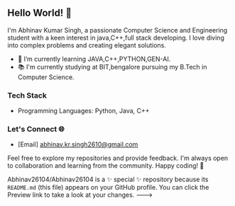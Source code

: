 ## Hello World! 👋

I'm Abhinav Kumar Singh, a passionate Computer Science and Engineering student with a keen interest in java,C++,full stack developing. I love diving into complex problems and creating elegant solutions.

- 🌱 I’m currently learning JAVA,C++,PYTHON,GEN-AI.
- 📚 I'm currently studying at BIT,bengalore pursuing my B.Tech in Computer Science.

### Tech Stack

- Programming Languages: Python, Java, C++




### Let's Connect 🌐

- [Email] abhinav.kr.singh2610@gmail.com

Feel free to explore my repositories and provide feedback. I'm always open to collaboration and learning from the community. Happy coding! 🚀

Abhinav26104/Abhinav26104 is a ✨ special ✨ repository because its `README.md` (this file) appears on your GitHub profile.
You can click the Preview link to take a look at your changes.
--->
